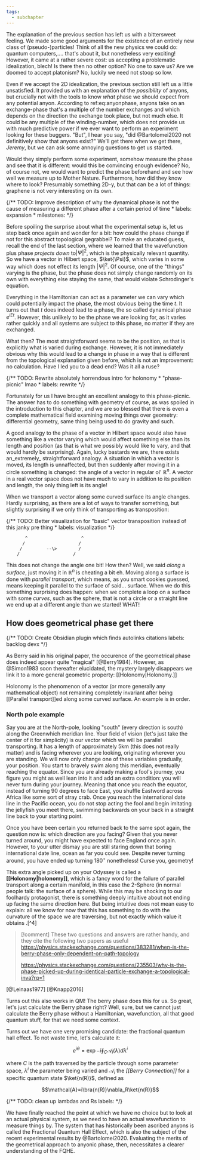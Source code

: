 ```yaml
---
tags:
  - subchapter
---
```



The explanation of the previous section has left us with a bittersweet feeling. We made some good arguments for the existence of an entirely new class of (pseudo-)particles! Think of all the new physics we could do: quantum computers,.... that's about it, but nonetheless very exciting! However, it came at a rather severe cost: us accepting a problematic idealization, blech! Is there then no other option? No one to save us? Are we doomed to accept platonism? No, luckily we need not stoop so low.

Even if we accept the 2D idealization, the previous section still left us a little unsatisfied. It provided us with an explanation of the _possibility_ of anyons, but crucially not with the tools to know _what_ phase we should expect from any potential anyon. According to ref:eq:anyonphase, anyons take on an exchange-phase that's a multiple of the number exchanges and which depends on the direction the exchange took place, but not much else. It could be any multiple of the winding-number, which does not provide us with much predictive power if we ever want to perform an experiment looking for these buggers. "But",
I hear you say, "did @Bartolomei2020 not definitively show that anyons exist?" We'll get there when we get there, _Jeremy_, but we can ask some annoying questions to get us started.

Would they simply perform some experiment, somehow measure the phase and see that it is different: would this be convincing enough evidence? No, of course not, we would want to predict the phase beforehand and see how well we measure up to Mother Nature. Furthermore, how did they know where to look? Presumably something 2D-y, but that can be a lot of things: graphene is not very interesting on its own.


{/** TODO: Improve description of why the dynamical phase is not the cause of measuring a different phase after a certain period of time
    * labels: expansion
    * milestones: 
    */}
 


Before spoiling the surprise about what the experimental setup is, let us step back once again and wonder for a bit: how could the phase change if not for this abstract topological gegrabbel? To make an educated guess, recall the end of the last section, where we learned that the wavefunction plus phase _projects down_ to$|\Psi|^2$, which is the physically relevant quantity. So we have a vector in Hilbert space, $\ket{\Psi}$, which varies in some way which does not effect its length $|\Psi|^2$. Of course, one of the "things" varying is the phase, but the phase does not simply change randomly on its own with everything else staying the same, that would violate Schrodinger's equation.


Everything in the Hamiltonian can act as a parameter we can vary which could potentially impact the phase, the most obvious being the time $t$. It turns out that $t$ does indeed lead to a phase, the so called dynamical phase $e^{iEt}$. However, this unlikely to be the phase we are looking for, as it varies rather quickly and all systems are subject to this phase, no matter if they are exchanged.


What then? The most straightforward seems to be the position, as that is explicitly what is varied during exchange. However, it is not immediately obvious why this would lead to a change in phase in a way that is different from the topological explanation given before, which is not an improvement: no calculation. Have I led you to a dead end? Was it all a ruse?


{/** TODO:  Rewrite absolutely horrendous intro for holonomy
    * "phase-picnic" lmao
    * labels: rewrite
    */}
 


Fortunately for us I have brought an excellent analogy to this phase-picnic. The answer has to do something with geometry of course, as was spoiled in the introduction to this chapter, and we are so blessed that there is even a complete mathematical field examining moving things over geometry: differential geometry, same thing being used to do gravity and such.

A good analogy to the phase of a vector in Hilbert space would also have something like a vector varying which would affect something else than its length and position (as that is what we possibly would like to vary, and that would hardly be surprising). Again, lucky bastards we are, there exists an_extremely_ straightforward analogy. A situation in which a vector is moved, its length is unnaffected, but then suddenly after moving it in a circle something is changed: the angle of a vector in regular ol' $\mathbb{R}^n$. A vector in a real vector space does not have much to vary in addition to its position and length,
the only thing left is its angle!

When we transport a vector along some curved surface its angle changes. Hardly surprising, as there are a lot of ways to transfer something, but slightly surprising if we only think of transporting as transposition:


{/** TODO: Better visualization for "basic" vector transposition instead of this janky pre thing 
    * labels: visualization
    */}
 
```
       ^                    ^
      /                    /
     /         --\>        /
    /                    /

```

This does not change the angle one bit! How then? Well, we said _along_ a _surface_, just moving it in $\mathbb{R}^n$ is cheating a bit eh. Moving along a surface is done with _parallel transport_, which means, as you smart cookies guessed, means keeping it parallel to the surface of said... surface. When we do this something surprising does happen: when we complete a loop on a surface with some _curves_, such as the sphere, that is not a circle or a straight line we end up at a different angle than we started! WHAT!

## How does geometrical phase get there

{/** TODO: Create Obsidian plugin which finds autolinks citations
     labels: backlog devx
    */}
 

As Berry said in his original paper, the occurence of the geometrical phase does indeed appear quite "magical" [@Berry1984]. However, as @Simon1983
soon thereafter elucidated, the mystery largely disappears we link it to a more general geometric property: [[Holonomy|Holonomy.]]

Holonomy is the phenomenon of a vector (or more generally any mathematical object) not remaining completely invariant after being [[Parallel transport]]ed along some curved surface. An example is in order.

### North pole example

Say you are at the North-pole, looking "south" (every direction is south) along the Greenwhich meridian line. Your field of vision (let's just take the center of it for simplicity) is our vector which we will be parallel transporting. It has a length of approximately 5km (this does not really matter) and is facing wherever you are looking, originating wherever you are standing. We will now only change one of these variables gradually, your position. You start to bravely swim along this meridian, eventually reaching the equator. Since you are already making a fool's journey, you figure you might as well lean into it and add an extra condition: you will never turn during your journey. Meaning that once you reach the equator, instead of turning 90 degrees to face East, you shuffle Eastword across Africa like some sort of stray crab. Once you reach the international date line in the Pacific ocean, you do not stop acting the fool and begin imitating the jellyfish you meet there, swimming backwards on your back in a straight line back to your starting point.

Once you have been certain you returned back to the same spot again, the question now is: which direction are you facing? Given that you never turned around, you might have expected to face England once again. However, to your utter dismay you are still staring down that boring international date line,
ocean as far you could see. Despite never turning around, you have ended up turning $180^\circ$ nonetheless! Curse you, geometry!

This extra angle picked up on your Odyssey is called a **[[Holonomy|holonomy]]**, which is a fancy word for the failure of parallel transport along a certain manifold, in this case the 2-Sphere (in normal people talk: the surface of a sphere). While this may be shocking to our foolhardy protagonist, there is something deeply intuitive about not ending up facing the same direction here. But being intuitive does not mean easy to explain: all we know for now that this has something to do with the curvature of the space we are traversing, but not exactly which value it obtains .[^4]

> [!comment] 
> These two questions and answers are rather handy, and they cite the following two papers as useful
> https://physics.stackexchange.com/questions/383281/when-is-the-berry-phase-only-dependent-on-path-topology
>
> https://physics.stackexchange.com/questions/235503/why-is-the-phase-picked-up-during-identical-particle-exchange-a-topological-inva?rq=1
>
[@Leinaas1977]
[@Knapp2016]


Turns out this also works in QM! The berry phase does this for us. So great,
let's just calculate the Berry phase right? Well, sure, but we cannot just calculate the Berry phase without a Hamiltonian, wavefunction, all that good quantum stuff, for that we need some context.

Turns out we have one very promising candidate: the fractional quantum hall effect. To not waste time, let's calculate it:

$$e^{i\theta}=\exp{-i\oint_C \mathcal{A}_i(\lambda) d\lambda^i}$$

where $C$ is the path traversed by the particle through some parameter space, $\lambda^i$ the parameter being varied and $\mathcal{A}_i$ the _[[Berry Connection]]_ for a specific quantum state $\ket{n(R)}$, defined as

$$\mathcal{A}=i\bra{n(R)}\nabla_R\ket{n(R)}$$


{/** TODO:  clean up lambdas and Rs
     labels: 
    */}
 


We have finally reached the point at which we have no choice but to look at an actual physical system, as we need to have an actual wavefunction to measure things by. The system that has historically been ascribed anyons is called the Fractional Quantum Hall Effect, which is also the subject of the recent experimental results by @Bartolomei2020. Evaluating the merits of the geometrical approach to anyonic phase, then, necessitates a clearer understanding of the FQHE.